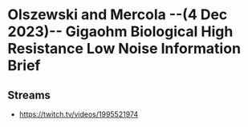 # Olszewski and Mercola --(4 Dec 2023)-- Gigaohm Biological High Resistance Low Noise Information Brief

## Streams
- https://twitch.tv/videos/1995521974

